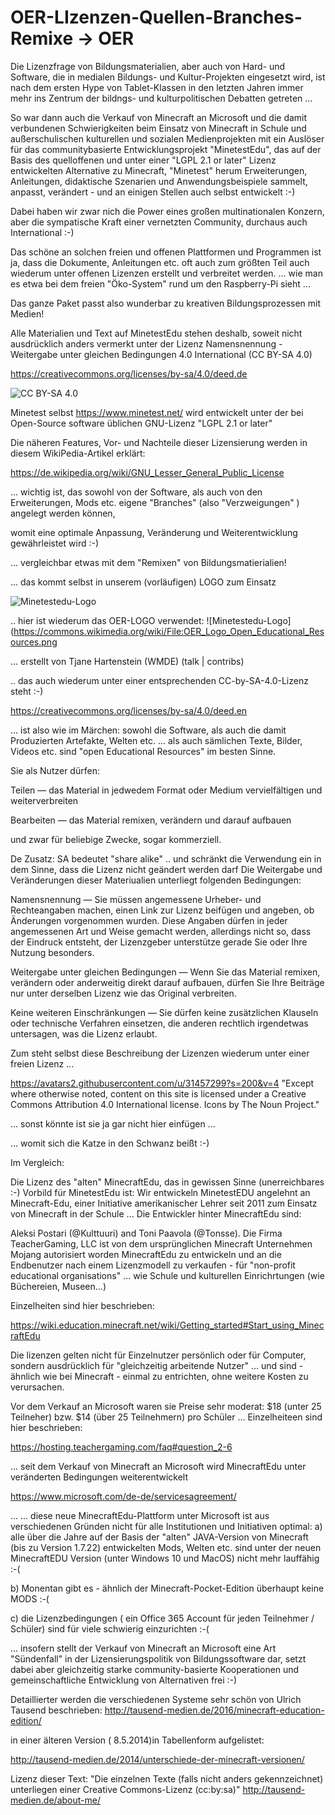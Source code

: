 # OER-LIzenzen-Quellen-Branches-Remixe -> OER

Die Lizenzfrage von Bildungsmaterialien, aber auch von Hard- und Software, die in medialen Bildungs- und Kultur-Projekten eingesetzt wird, ist nach dem ersten Hype von Tablet-Klassen in den letzten Jahren immer mehr ins Zentrum der bildngs- und kulturpolitischen Debatten getreten ...

So war dann auch die Verkauf von Minecraft an Microsoft und die damit verbundenen Schwierigkeiten beim Einsatz von Minecraft in Schule und außerschulischen kulturellen und sozialen Medienprojekten mit ein Auslöser für das communitybasierte Entwicklungsprojekt "MinetestEdu", das auf der Basis des quelloffenen und unter einer "LGPL 2.1 or later" Lizenz entwickelten Alternative zu Minecraft, "Minetest" herum Erweiterungen, Anleitungen, didaktische Szenarien und Anwendungsbeispiele sammelt, anpasst, verändert - und an einigen Stellen auch selbst entwickelt :-)

Dabei haben wir zwar nich die Power eines großen multinationalen Konzern, aber die sympatische Kraft einer vernetzten Community, durchaus auch International :-)

Das schöne an solchen freien und offenen Plattformen und Programmen ist ja, dass die Dokumente, Anleitungen etc. oft auch zum größten Teil auch wiederum unter offenen Lizenzen erstellt und verbreitet werden.
... wie man es etwa bei dem freien "Öko-System" rund um den Raspberry-Pi sieht ...

Das ganze Paket passt also wunderbar zu kreativen Bildungsprozessen mit Medien!


Alle Materialien und Text auf MinetestEdu stehen deshalb, soweit nicht ausdrücklich anders vermerkt unter der Lizenz
Namensnennung - Weitergabe unter gleichen Bedingungen 4.0 International (CC BY-SA 4.0)


https://creativecommons.org/licenses/by-sa/4.0/deed.de

![CC BY-SA 4.0](https://upload.wikimedia.org/wikipedia/commons/thumb/d/d0/CC-BY-SA_icon.svg/200px-CC-BY-SA_icon.svg.png)

Minetest selbst https://www.minetest.net/ wird entwickelt unter der bei Open-Source software üblichen GNU-Lizenz
"LGPL 2.1 or later"

Die näheren Features, Vor- und Nachteile dieser Lizensierung werden in diesem WikiPedia-Artikel erklärt:


https://de.wikipedia.org/wiki/GNU_Lesser_General_Public_License

... wichtig ist, das sowohl von der Software, als auch von den Erweiterungen, Mods etc. eigene "Branches" (also "Verzweigungen" ) angelegt werden können,

womit eine optimale Anpassung, Veränderung und Weiterentwicklung gewährleistet wird :-)

... vergleichbar etwas mit dem "Remixen" von Bildungsmatierialien!


... das kommt selbst in unserem (vorläufigen) LOGO zum Einsatz

![Minetestedu-Logo](https://avatars2.githubusercontent.com/u/31457299?s=200&v=4)


.. hier ist wiederum das OER-LOGO verwendet:
![Minetestedu-Logo](https://commons.wikimedia.org/wiki/File:OER_Logo_Open_Educational_Resources.png

... erstellt von Tjane Hartenstein (WMDE) (talk | contribs)

.. das auch wiederum unter einer entsprechenden CC-by-SA-4.0-Lizenz steht :-)

https://creativecommons.org/licenses/by-sa/4.0/deed.en

... ist also wie im Märchen: sowohl die Software, als auch die damit Produzierten Artefakte, Welten etc. ... als auch sämlichen Texte, Bilder, Videos etc. sind "open Educational Resources" im besten Sinne.

Sie als Nutzer dürfen:


Teilen — das Material in jedwedem Format oder Medium vervielfältigen und weiterverbreiten

Bearbeiten — das Material remixen, verändern und darauf aufbauen

und zwar für beliebige Zwecke, sogar kommerziell.

De Zusatz: SA bedeutet "share alike" .. und schränkt die Verwendung ein in dem Sinne, dass die Lizenz nicht geändert werden darf
Die Weitergabe und Veränderungen dieser Materiualien unterliegt folgenden Bedingungen:


Namensnennung — Sie müssen angemessene Urheber- und Rechteangaben machen, einen Link zur Lizenz beifügen und angeben, ob Änderungen vorgenommen wurden. Diese Angaben dürfen in jeder angemessenen Art und Weise gemacht werden, allerdings nicht so, dass der Eindruck entsteht, der Lizenzgeber unterstütze gerade Sie oder Ihre Nutzung besonders.


Weitergabe unter gleichen Bedingungen — Wenn Sie das Material remixen, verändern oder anderweitig direkt darauf aufbauen, dürfen Sie Ihre Beiträge nur unter derselben Lizenz wie das Original verbreiten.


 Keine weiteren Einschränkungen — Sie dürfen keine zusätzlichen Klauseln oder technische Verfahren einsetzen, die anderen rechtlich irgendetwas untersagen, was die Lizenz erlaubt.
 
 
Zum steht selbst diese Beschreibung der Lizenzen wiederum unter einer freien Lizenz ...

https://avatars2.githubusercontent.com/u/31457299?s=200&v=4
"Except where otherwise noted, content on this site is licensed under a Creative Commons Attribution 4.0 International license. Icons by The Noun Project."

... sonst könnte ist sie ja gar nicht hier einfügen ...

... womit sich die Katze in den Schwanz beißt :-)

Im Vergleich:

Die Lizenz des "alten" MinecraftEdu, das in gewissen Sinne (unerreichbares :-) Vorbild für MinetestEdu ist:
Wir entwickeln MinetestEDU angelehnt an Minecraft-Edu, einer Initiative amerikanischer Lehrer seit 2011 zum Einsatz von Minecraft in der Schule ... 
Die Entwickler hinter MinecraftEdu sind:

Aleksi Postari (@Kulttuuri) and Toni Paavola (@Tonsse).
Die Firma TeacherGaming, LLC ist von dem ursprünglichen Minecraft Unternehmen Mojang autorisiert worden MinecraftEdu zu entwickeln und an die Endbenutzer nach einem Lizenzmodell zu verkaufen - für "non-profit educational organisations" ... wie  Schule und kulturellen Einrichrtungen (wie Büchereien, Museen...)

Einzelheiten sind hier beschrieben:

https://wiki.education.minecraft.net/wiki/Getting_started#Start_using_MinecraftEdu

Die lizenzen gelten nicht für Einzelnutzer persönlich oder für Computer, sondern ausdrücklich für "gleichzeitig arbeitende Nutzer" ...
und sind - ähnlich wie bei Minecraft - einmal zu entrichten, ohne weitere Kosten zu verursachen.

Vor dem Verkauf an Microsoft waren sie Preise sehr moderat:
 $18 (unter 25 Teilneher) bzw. $14 (über 25 Teilnehmern) pro Schüler ...
 Einzelheiteen sind hier beschrieben:
 
 https://hosting.teachergaming.com/faq#question_2-6


... seit dem Verkauf von Minecraft an Microsoft wird MinecraftEdu unter veränderten Bedingungen weiterentwickelt

https://www.microsoft.com/de-de/servicesagreement/


... ... diese neue MinecraftEdu-Plattform unter Microsoft ist aus verschiedenen Gründen nicht für alle Institutionen und Initiativen optimal: 
a) alle über die Jahre auf der Basis der "alten" JAVA-Version von Minecraft (bis zu Version 1.7.22) entwickelten Mods, Welten etc. sind unter der neuen MinecraftEDU Version (unter Windows 10 und MacOS) nicht mehr lauffähig :-( 

b) Monentan gibt es - ähnlich der Minecraft-Pocket-Edition überhaupt keine MODS :-(

c) die Lizenzbedingungen ( ein Office 365 Account für jeden Teilnehmer / Schüler) sind für viele schwierig einzurichten :-(

... insofern stellt der Verkauf von Minecraft an Microsoft eine Art "Sündenfall" in der Lizensierungspolitik von Bildungssoftware dar, setzt dabei aber gleichzeitig starke community-basierte Kooperationen und gemeinschaftliche Entwicklung von Alternativen frei :-)

Detaillierter werden die verschiedenen Systeme sehr schön von Ulrich Tausend beschrieben:
http://tausend-medien.de/2016/minecraft-education-edition/

in einer älteren Version ( 8.5.2014)in Tabellenform aufgelistet:

http://tausend-medien.de/2014/unterschiede-der-minecraft-versionen/

Lizenz dieser Text:
"Die einzelnen Texte (falls nicht anders gekennzeichnet) unterliegen einer Creative Commons-Lizenz (cc:by:sa)"
http://tausend-medien.de/about-me/

















